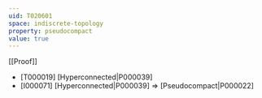 ```yaml
---
uid: T020601
space: indiscrete-topology
property: pseudocompact
value: true
---
```

[[Proof]]

* [T000019] [Hyperconnected|P000039]
* [I000071] [Hyperconnected|P000039] => [Pseudocompact|P000022]

